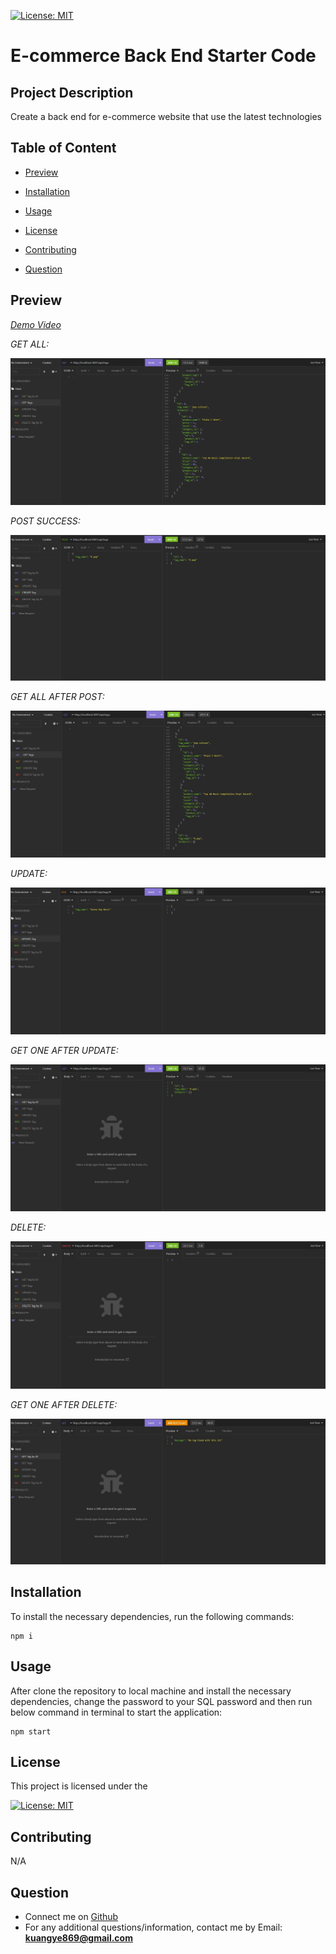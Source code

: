 [![License: MIT](https://img.shields.io/badge/License-MIT-yellow.svg)](https://opensource.org/licenses/MIT)

# E-commerce Back End Starter Code

## Project Description
Create a back end for e-commerce website that use the latest technologies

## Table of Content

* [Preview](#preview)

* [Installation](#installation)

* [Usage](#usage)

* [License](#license)

* [Contributing](#contributing)

* [Question](#question)

## Preview
[*Demo Video*](https://app.castify.com/view/cd99f6e6-898e-4b82-9f70-98ebb2ff657a)


*GET ALL:*

![GET ALL](/Develop/images/GET_ALL.jpg)


*POST SUCCESS:*

![POST SUCCESS](/Develop/images/POST.jpg)

*GET ALL AFTER POST:*

![GET ALL AFTER POST](/Develop/images/GET_ALL_AFTER_POST.jpg)

*UPDATE:*

![UPDATE](/Develop/images/UPDATE.jpg)

*GET ONE AFTER UPDATE:*

![GET ONE AFTER UPDATE](/Develop/images/GET_ONE.jpg)

*DELETE:*

![DELETE](/Develop/images/DELETE.jpg)

*GET ONE AFTER DELETE:*

![GET ONE AFTER DELETE](/Develop/images/DELETE_AFTER.jpg)

## Installation
To install the necessary dependencies, run the following commands:

```
npm i
```

## Usage
After clone the repository to local machine and install the necessary dependencies, change the password to your SQL password and then run below command in terminal to start the application:
```
npm start
```

## License
This project is licensed under the 

[![License: MIT](https://img.shields.io/badge/License-MIT-yellow.svg)](https://opensource.org/licenses/MIT)

## Contributing
N/A
  
## Question
* Connect me on [Github](https://github.com/ykuang321)
* For any additional questions/information, contact me by Email: **kuangye869@gmail.com**
